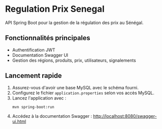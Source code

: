 # Regulation Prix Senegal

API Spring Boot pour la gestion de la régulation des prix au Sénégal.

## Fonctionnalités principales
- Authentification JWT
- Documentation Swagger UI
- Gestion des régions, produits, prix, utilisateurs, signalements

## Lancement rapide

1. Assurez-vous d'avoir une base MySQL avec le schéma fourni.
2. Configurez le fichier `application.properties` selon vos accès MySQL.
3. Lancez l'application avec :
   ```bash
   mvn spring-boot:run
   ```
4. Accédez à la documentation Swagger : [http://localhost:8080/swagger-ui.html](http://localhost:8080/swagger-ui.html)
